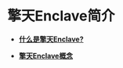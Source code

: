 # 擎天Enclave简介<a name="ecs_03_1401"></a>

-   **[什么是擎天Enclave?](什么是擎天Enclave.md)**  

-   **[擎天Enclave概念](擎天Enclave概念.md)**  


